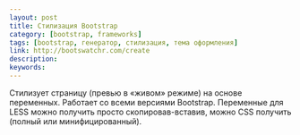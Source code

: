 ```yaml
---
layout: post
title: Стилизация Bootstrap
category: [bootstrap, frameworks]
tags: [bootstrap, генератор, стилизация, тема оформления]
link: http://bootswatchr.com/create
description:
keywords:
---
```


<p>Стилизует страницу (превью в «живом» режиме) на основе переменных. Работает со всеми версиями Bootstrap. Переменные для LESS можно получить просто скопировав-вставив, можно CSS получить (полный или минифицированный).</p>
